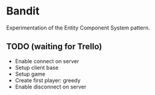 # Bandit

Experimentation of the Entity Component System pattern.

## TODO (waiting for Trello)
- Enable connect on server
- Setup client base
- Setup game
- Create first player: greedy
- Enable disconnect on server
